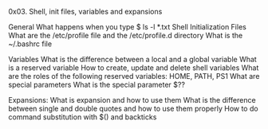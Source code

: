 0x03. Shell, init files, variables and expansions

General
What happens when you type $ ls -l *.txt
Shell Initialization Files
What are the /etc/profile file and the /etc/profile.d directory
What is the ~/.bashrc file

Variables
What is the difference between a local and a global variable
What is a reserved variable
How to create, update and delete shell variables
What are the roles of the following reserved variables: HOME, PATH, PS1
What are special parameters
What is the special parameter $??

Expansions:
What is expansion and how to use them
What is the difference between single and double quotes and how to use them properly
How to do command substitution with $() and backticks

